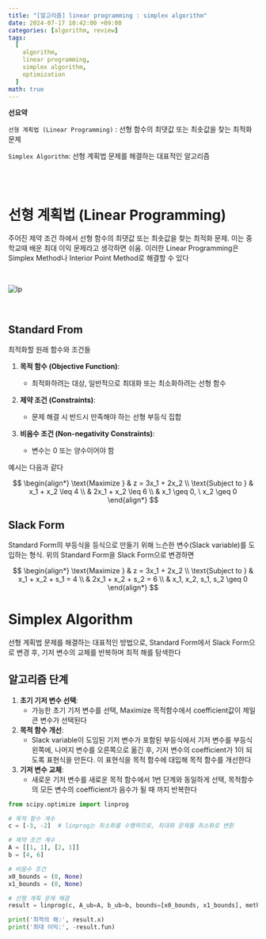 ```yaml
---
title: "[알고리즘] linear programming : simplex algorithm"
date: 2024-07-17 10:42:00 +09:00
categories: [algorithm, review]
tags:
  [
    algorithm,
    linear programming,
    simplex algorithm,
    optimization
  ]
math: true
---
```


**선요약**

`선형 계획법 (Linear Programming)` : 선형 함수의 최댓값 또는 최솟값을 찾는 최적화 문제

`Simplex Algorithm`: 선형 계획법 문제를 해결하는 대표적인 알고리즘

<br/>
<br/>

# **선형 계획법 (Linear Programming)**

주어진 제약 조건 하에서 선형 함수의 최댓값 또는 최솟값을 찾는 최적화 문제. 이는 중학교때 배운 최대 이익 문제라고 생각하면 쉬움. 이러한 Linear Programming은 Simplex Method나 Interior Point Method로 해결할 수 있다

<br/>

![lp](https://upload.wikimedia.org/wikipedia/commons/1/18/%EC%84%A0%ED%98%95_%EA%B3%84%ED%9A%8D%EB%B2%95.png)

<br/>

## Standard From

최적화할 원래 함수와 조건들

1. **목적 함수 (Objective Function)**:
   - 최적화하려는 대상, 일반적으로 최대화 또는 최소화하려는 선형 함수

2. **제약 조건 (Constraints)**:
   - 문제 해결 시 반드시 만족해야 하는 선형 부등식 집합

3. **비음수 조건 (Non-negativity Constraints)**:
   - 변수는 0 또는 양수이어야 함

예시는 다음과 같다

$$
\begin{align*}
\text{Maximize } & z = 3x_1 + 2x_2 \\
\text{Subject to } & x_1 + x_2 \leq 4 \\
& 2x_1 + x_2 \leq 6 \\
& x_1 \geq 0, \ x_2 \geq 0
\end{align*}
$$

## Slack Form

Standard Form의 부등식을 등식으로 만들기 위해 느슨한 변수(Slack variable)를 도입하는 형식. 위의 Standard Form을 Slack Form으로 변경하면

$$
\begin{align*}
\text{Maximize } & z = 3x_1 + 2x_2 \\
\text{Subject to } & x_1 + x_2 + s_1 = 4 \\
& 2x_1 + x_2 + s_2 = 6 \\
& x_1, x_2, s_1, s_2 \geq 0
\end{align*}
$$

# **Simplex Algorithm**

선형 계획법 문제를 해결하는 대표적인 방법으로, Standard Form에서 Slack Form으로 변경 후, 기저 변수의 교체를 반복하며 최적 해를 탐색한다


## **알고리즘 단계**

1. **초기 기저 변수 선택**:
   - 가능한 초기 기저 변수를 선택, Maximize 목적함수에서 coefficient값이 제일 큰 변수가 선택된다
2. **목적 함수 개선**:
   - Slack variable이 도임된 기저 변수가 포함된 부등식에서 기저 변수를 부등식 왼쪽에, 나머지 변수를 오른쪽으로 옮긴 후, 기저 변수의 coefficient가 1이 되도록 표현식을 만든다. 이 표현식을 목적 함수에 대입해 목적 함수를 개선한다
3. **기저 변수 교체**:
   - 새로운 기저 변수를 새로운 목적 함수에서 1번 단계와 동일하게 선택, 목적함수의 모든 변수의 coefficient가 음수가 될 때 까지 반복한다


```python
from scipy.optimize import linprog

# 목적 함수 계수
c = [-3, -2]  # linprog는 최소화를 수행하므로, 최대화 문제를 최소화로 변환

# 제약 조건 계수
A = [[1, 1], [2, 1]]
b = [4, 6]

# 비음수 조건
x0_bounds = (0, None)
x1_bounds = (0, None)

# 선형 계획 문제 해결
result = linprog(c, A_ub=A, b_ub=b, bounds=[x0_bounds, x1_bounds], method='simplex')

print('최적의 해:', result.x)
print('최대 이익:', -result.fun)
```
